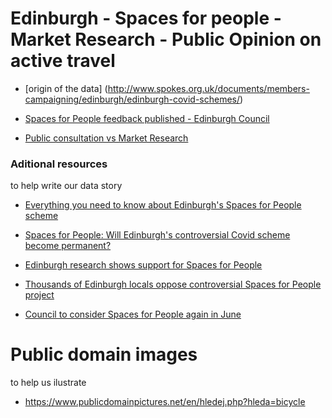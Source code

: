 # Edinburgh - Spaces for people - Market Research - Public Opinion on active travel

* [origin of the data] (http://www.spokes.org.uk/documents/members-campaigning/edinburgh/edinburgh-covid-schemes/)

* [Spaces for People feedback published - Edinburgh Council](https://www.edinburgh.gov.uk/news/article/13218/spaces-for-people-feedback-published)

* [Public consultation vs Market Research](https://www.edinburgh.gov.uk/spaces-people-1/spaces-people-moving-forward-1/2?documentId=13143&categoryId=20299)

### Aditional resources
to help write our data story

* [Everything you need to know about Edinburgh's Spaces for People scheme](https://www.edinburghlive.co.uk/news/edinburgh-news/everything-you-need-know-edinburghs-20839353)

* [Spaces for People: Will Edinburgh's controversial Covid scheme become permanent?](https://www.edinburghnews.scotsman.com/news/politics/council/spaces-for-people-will-edinburghs-controversial-covid-scheme-become-permanent-3258976)

* [Edinburgh research shows support for Spaces for People](https://www.transportxtra.com/publications/local-transport-today/news/69205/edinburgh-research-shows-support-for-spaces-for-people/)

* [Thousands of Edinburgh locals oppose controversial Spaces for People project](https://www.heraldscotland.com/news/19345936.thousands-edinburgh-locals-oppose-controversial-spaces-people-project/)

* [Council to consider Spaces for People again in June](https://theedinburghreporter.co.uk/2021/06/council-to-consider-spaces-for-people-again-in-june/)

# Public domain images
to help us ilustrate

* https://www.publicdomainpictures.net/en/hledej.php?hleda=bicycle